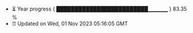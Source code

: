 - ⏳ Year progress { █████████████████████████▁▁▁▁▁ } 83.35 %
- ⏰ Updated on Wed, 01 Nov 2023 05:16:05 GMT

